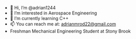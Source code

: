 - 👋 Hi, I’m @adrian1244
- 👀 I’m interested in Aerospace Engineering 
- 🌱 I’m currently learning C++
- 📫 You can reach me at: adrianmrod22@gmail.com
- Freshman Mechanical Engineering Student at Stony Brook


<!---
adrian1244/adrian1244 is a ✨ special ✨ repository because its `README.md` (this file) appears on your GitHub profile.
You can click the Preview link to take a look at your changes.
--->
